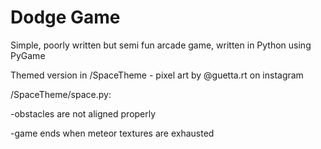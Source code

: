 # Dodge Game

Simple, poorly written but semi fun arcade game, written in Python using PyGame

Themed version in /SpaceTheme - pixel art by @guetta.rt on instagram


/SpaceTheme/space.py:
    
   -obstacles are not aligned properly
    
   -game ends when meteor textures are exhausted

  
        

